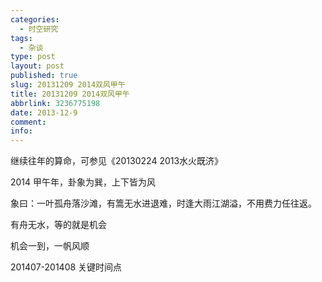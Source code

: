 ```yaml
---
categories:
  - 时空研究
tags:
  - 杂谈
type: post
layout: post
published: true
slug: 20131209 2014双风甲午
title: 20131209 2014双风甲午
abbrlink: 3236775198
date: 2013-12-9
comment:
info:
---
```


继续往年的算命，可参见《20130224 2013水火既济》

2014 甲午年，卦象为巽，上下皆为风

象曰：一叶孤舟落沙滩，有篙无水进退难，时逢大雨江湖溢，不用费力任往返。

有舟无水，等的就是机会

机会一到，一帆风顺

201407-201408 关键时间点